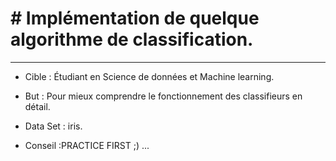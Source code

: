 # # Implémentation de quelque algorithme de classification.
-----

* Cible : Étudiant en Science de données et Machine learning. 
* But : Pour mieux comprendre le fonctionnement des classifieurs en détail.
* Data Set : iris.

*  Conseil :PRACTICE FIRST ;) ...
